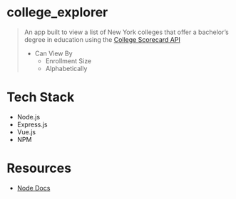 # college_explorer
> An app built to view a list of New York colleges that offer a bachelor’s degree in education using the [College Scorecard API](https://collegescorecard.ed.gov/data/documentation/)
> * Can View By
>   * Enrollment Size
>   * Alphabetically
# Tech Stack
* Node.js
* Express.js
* Vue.js
* NPM

# Resources
* [Node Docs](https://nodejs.org/dist/latest-v13.x/docs/api/)
